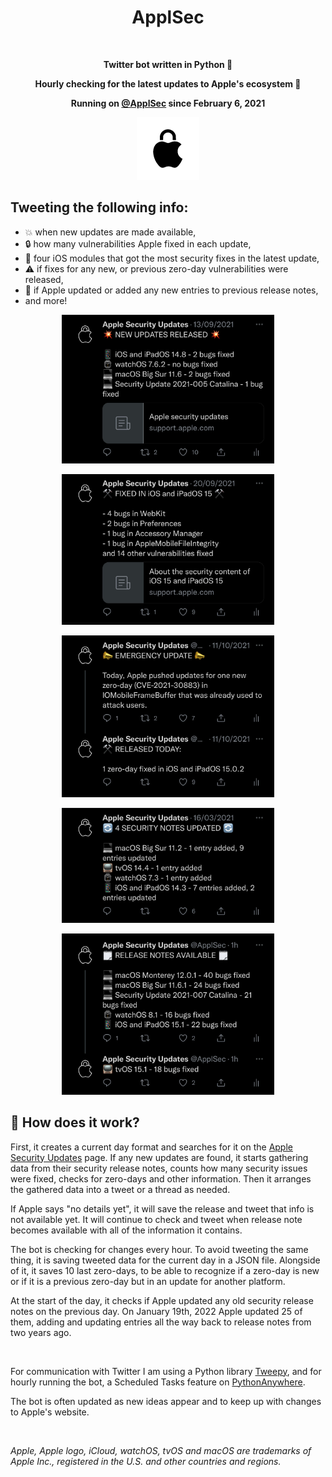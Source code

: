 <h1 align="center">ApplSec</h1>
<br>
<p align="center"><b>Twitter bot written in Python 🐍</b></p>
<p align="center"><b>Hourly checking for the latest updates to Apple's ecosystem 🔐</b></p>
<p align="center"><b>Running on <a href="https://twitter.com/ApplSec">@ApplSec</a> since February 6, 2021</b></p>
<p align="center"><img src="images/ApplSec.png" width=100></p>

## Tweeting the following info:
* 💥 when new updates are made available,
* 🔒 how many vulnerabilities Apple fixed in each update,
* 💉 four iOS modules that got the most security fixes in the latest update,
* ⚠️ if fixes for any new, or previous zero-day vulnerabilities were released,
* 🔄 if Apple updated or added any new entries to previous release notes,
* and more!

<p align="center"><img src="images/img1_dark.jpg" width=340></p>
<p align="center"><img src="images/img2_dark.jpg" width=340></p>
<p align="center"><img src="images/img3_dark.jpg" width=340></p>
<p align="center"><img src="images/img4_dark.jpg" width=340></p>
<p align="center"><img src="images/img6_dark.jpg" width=340></p>

## 🦾 How does it work?
First, it creates a current day format and searches for it on the [Apple Security Updates](https://support.apple.com/en-us/HT201222) page. If any new updates are found, it starts gathering data from their security release notes, counts how many security issues were fixed, checks for zero-days and other information. Then it arranges the gathered data into a tweet or a thread as needed.

If Apple says "no details yet", it will save the release and tweet that info is not available yet. It will continue to check and tweet when release note becomes available with all of the information it contains.

The bot is checking for changes every hour. To avoid tweeting the same thing, it is saving tweeted data for the current day in a JSON file. Alongside of it, it saves 10 last zero-days, to be able to recognize if a zero-day is new or if it is a previous zero-day but in an update for another platform.

At the start of the day, it checks if Apple updated any old security release notes on the previous day. On January 19th, 2022 Apple updated 25 of them, adding and updating entries all the way back to release notes from two years ago.

<br>

For communication with Twitter I am using a Python library [Tweepy](https://github.com/tweepy/tweepy), and for hourly running the bot, a Scheduled Tasks feature on [PythonAnywhere](https://www.pythonanywhere.com/).

The bot is often updated as new ideas appear and to keep up with changes to Apple's website.

<br>

_Apple, Apple logo, iCloud, watchOS, tvOS and macOS are trademarks of Apple Inc., registered in the U.S. and other countries and regions._
